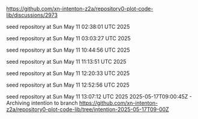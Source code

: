 https://github.com/xn-intenton-z2a/repository0-plot-code-lib/discussions/2973

seed repository at Sun May 11 02:38:01 UTC 2025

seed repository at Sun May 11 03:03:27 UTC 2025

seed repository at Sun May 11 10:44:56 UTC 2025

seed repository at Sun May 11 11:13:51 UTC 2025

seed repository at Sun May 11 12:20:33 UTC 2025

seed repository at Sun May 11 12:52:56 UTC 2025

seed repository at Sun May 11 13:07:12 UTC 2025
2025-05-17T09:00:45Z - Archiving intentïon to branch https://github.com/xn-intenton-z2a/repository0-plot-code-lib/tree/intention-2025-05-17T09-00Z

